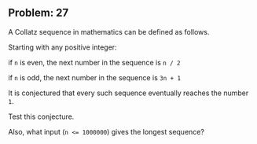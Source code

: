 Problem: 27
---
A Collatz sequence in mathematics can be defined as follows.

Starting with any positive integer:

if `n` is even, the next number in the sequence is `n / 2`

if `n` is odd, the next number in the sequence is `3n + 1`

It is conjectured that every such sequence eventually
reaches the number `1`. 

Test this conjecture.

Also, what input (`n <= 1000000`) gives the longest sequence?
